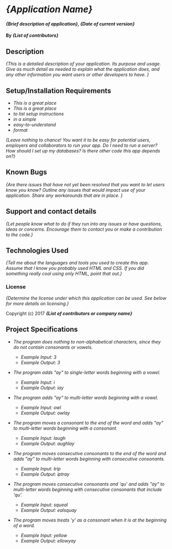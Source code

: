 # _{Application Name}_

#### _{Brief description of application}, {Date of current version}_

#### By _**{List of contributors}**_

## Description

_{This is a detailed description of your application. Its purpose and usage.  Give as much detail as needed to explain what the application does, and any other information you want users or other developers to have. }_

## Setup/Installation Requirements

* _This is a great place_
* _This is a great place_
* _to list setup instructions_
* _in a simple_
* _easy-to-understand_
* _format_

_{Leave nothing to chance! You want it to be easy for potential users, employers and collaborators to run your app. Do I need to run a server? How should I set up my databases? Is there other code this app depends on?}_

## Known Bugs

_{Are there issues that have not yet been resolved that you want to let users know you know?  Outline any issues that would impact use of your application.  Share any workarounds that are in place. }_

## Support and contact details

_{Let people know what to do if they run into any issues or have questions, ideas or concerns.  Encourage them to contact you or make a contribution to the code.}_

## Technologies Used

_{Tell me about the languages and tools you used to create this app. Assume that I know you probably used HTML and CSS. If you did something really cool using only HTML, point that out.}_

### License

*{Determine the license under which this application can be used.  See below for more details on licensing.}*

Copyright (c) 2017 **_{List of contributors or company name}_**
## Project Specifications
* _The program does nothing to non-alphabetical characters, since they do not contain consonants or vowels._
    * _Example Input: 3_
    * _Example Output: 3_

* _The program adds "ay" to single-letter words beginning with a vowel._
    * _Example Input: i_
    * _Example Output: iay_
    
* _The program adds "ay" to multi-letter words beginning with a vowel._
    * _Example Input: owl_
    * _Example Output: owlay_
* _The program moves a consonant to the end of the word and adds "ay" to multi-letter words beginning with a consonant._
    * _Example Input: laugh_
    * _Example Output: aughlay_
* _The program moves consecutive consonants to the end of the word and adds "ay" to multi-letter words beginning with consecutive consonants._
    * _Example Input: trip_
    * _Example Output: iptray_
* _The program moves consecutive consonants and 'qu' and adds "ay" to multi-letter words beginning with consecutive consonants that include 'qu'._
    * _Example Input: squeal_
    * _Example Output: ealsquay_
* _The program moves treats 'y' as a consonant when it is at the beginning of a word._
    * _Example Input: yellow_
    * _Example Output: ellowyay_
